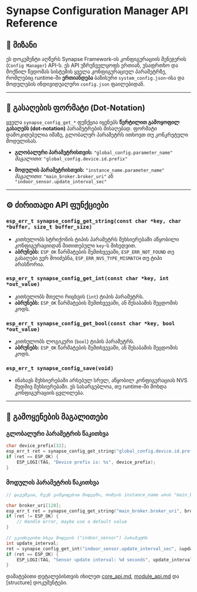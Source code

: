 # Synapse Configuration Manager API Reference

## 🎯 მიზანი

ეს დოკუმენტი აღწერს Synapse Framework-ის კონფიგურაციის მენეჯერის (`Config Manager`) API-ს. ეს API უზრუნველყოფს ერთიან, უსაფრთხო და მოქნილ წვდომას სისტემის ყველა კონფიგურაციულ პარამეტრზე, რომლებიც runtime-ში **ერთიანდება** ბაზისური `system_config.json`-ისა და მოდულების ინდივიდუალური `config.json` ფაილებიდან.

---

## 🔑 გასაღების ფორმატი (Dot-Notation)

ყველა `synapse_config_get_*` ფუნქცია იყენებს **წერტილით გამოყოფილ გასაღებს (dot-notation)** პარამეტრების მისაღებად. ფორმატი დამოკიდებულია იმაზე, გლობალურ პარამეტრს ითხოვთ თუ კონკრეტული მოდულისას.

- **გლობალური პარამეტრისთვის:**
    `"global_config.parameter_name"`
    *მაგალითი:* `"global_config.device.id.prefix"`

- **მოდულის პარამეტრისთვის:**
    `"instance_name.parameter_name"`
    *მაგალითი:* `"main_broker.broker_uri"` ან `"indoor_sensor.update_interval_sec"`

---

## ⚙️ ძირითადი API ფუნქციები

### `esp_err_t synapse_config_get_string(const char *key, char *buffer, size_t buffer_size)`

- კითხულობს სტრიქონის ტიპის პარამეტრს მეხსიერებაში აწყობილი კონფიგურაციიდან მითითებული `key`-ს მიხედვით.
- **აბრუნებს:** `ESP_OK` წარმატების შემთხვევაში, `ESP_ERR_NOT_FOUND` თუ გასაღები ვერ მოიძებნა, `ESP_ERR_NVS_TYPE_MISMATCH` თუ ტიპი არასწორია.

### `esp_err_t synapse_config_get_int(const char *key, int *out_value)`

- კითხულობს მთელი რიცხვის (`int`) ტიპის პარამეტრს.
- **აბრუნებს:** `ESP_OK` წარმატების შემთხვევაში, ან შესაბამის შეცდომის კოდს.

### `esp_err_t synapse_config_get_bool(const char *key, bool *out_value)`

- კითხულობს ლოგიკური (`bool`) ტიპის პარამეტრს.
- **აბრუნებს:** `ESP_OK` წარმატების შემთხვევაში, ან შესაბამის შეცდომის კოდს.

### `esp_err_t synapse_config_save(void)`

- ინახავს მეხსიერებაში არსებულ სრულ, აწყობილ კონფიგურაციას NVS მუდმივ მეხსიერებაში. ეს სასარგებლოა, თუ runtime-ში მოხდა კონფიგურაციის ცვლილება.

---

## 🚀 გამოყენების მაგალითები

### გლობალური პარამეტრის წაკითხვა

```c
char device_prefix[32];
esp_err_t ret = synapse_config_get_string("global_config.device.id.prefix", device_prefix, sizeof(device_prefix));
if (ret == ESP_OK) {
    ESP_LOGI(TAG, "Device prefix is: %s", device_prefix);
}
```

### მოდულის პარამეტრის წაკითხვა

```c
// დავუშვათ, ჩვენ ვიმყოფებით მოდულში, რომლის instance_name არის "main_broker"

char broker_uri[128];
esp_err_t ret = synapse_config_get_string("main_broker.broker_uri", broker_uri, sizeof(broker_uri));
if (ret != ESP_OK) {
    // Handle error, maybe use a default value
}

// ვკითხულობთ სხვა მოდულის ("indoor_sensor") პარამეტრს
int update_interval;
ret = synapse_config_get_int("indoor_sensor.update_interval_sec", &update_interval);
if (ret == ESP_OK) {
    ESP_LOGI(TAG, "Sensor update interval: %d seconds", update_interval);
}
```

დამატებითი დეტალებისთვის იხილეთ [core_api.md](core_api.md), [module_api.md](module_api.md) და [structure] დოკუმენტები.
